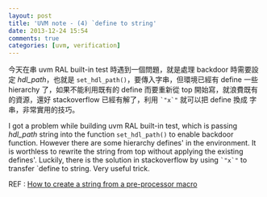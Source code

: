 ```yaml
---
layout: post
title: 'UVM note - (4) `define to string'
date: 2013-12-24 15:54
comments: true
categories: [uvm, verification]
---
```

今天在串 uvm RAL built-in test 時遇到一個問題，就是處理 backdoor 時需要設定 *hdl_path*，也就是 `set_hdl_path()`，要傳入字串，但環境已經有 define 一些 hierarchy 了，如果不能利用既有的 define 而要重新從 top 開始寫，就浪費既有的資源，還好 stackoverflow 已經有解了，利用 `` `"x`" `` 就可以把 define 換成 字串，非常實用的技巧。

I got a problem while building uvm RAL built-in test, which is passing *hdl_path* string into the function `set_hdl_path()` to enable backdoor function. However there are some hierarchy defines' in the environment. It is worthless to rewrite the string from top without applying the existing defines'. Luckily, there is the solution in stackoverflow by using `` `"x`" `` to transfer `define to string. Very useful trick.


REF : [How to create a string from a pre-processor macro](http://stackoverflow.com/questions/15373113/how-to-create-a-string-from-a-pre-processor-macro)